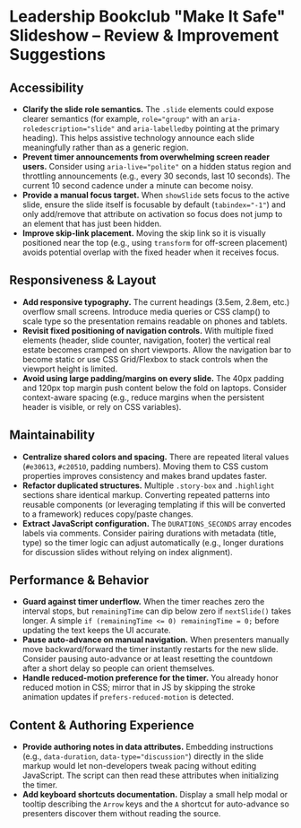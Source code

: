 # Leadership Bookclub "Make It Safe" Slideshow – Review & Improvement Suggestions

## Accessibility
- **Clarify the slide role semantics.** The `.slide` elements could expose clearer semantics (for example, `role="group"` with an `aria-roledescription="slide"` and `aria-labelledby` pointing at the primary heading). This helps assistive technology announce each slide meaningfully rather than as a generic region.
- **Prevent timer announcements from overwhelming screen reader users.** Consider using `aria-live="polite"` on a hidden status region and throttling announcements (e.g., every 30 seconds, last 10 seconds). The current 10 second cadence under a minute can become noisy.
- **Provide a manual focus target.** When `showSlide` sets focus to the active slide, ensure the slide itself is focusable by default (`tabindex="-1"`) and only add/remove that attribute on activation so focus does not jump to an element that has just been hidden.
- **Improve skip-link placement.** Moving the skip link so it is visually positioned near the top (e.g., using `transform` for off-screen placement) avoids potential overlap with the fixed header when it receives focus.

## Responsiveness & Layout
- **Add responsive typography.** The current headings (3.5em, 2.8em, etc.) overflow small screens. Introduce media queries or CSS clamp() to scale type so the presentation remains readable on phones and tablets.
- **Revisit fixed positioning of navigation controls.** With multiple fixed elements (header, slide counter, navigation, footer) the vertical real estate becomes cramped on short viewports. Allow the navigation bar to become static or use CSS Grid/Flexbox to stack controls when the viewport height is limited.
- **Avoid using large padding/margins on every slide.** The 40px padding and 120px top margin push content below the fold on laptops. Consider context-aware spacing (e.g., reduce margins when the persistent header is visible, or rely on CSS variables). 

## Maintainability
- **Centralize shared colors and spacing.** There are repeated literal values (`#e30613`, `#c20510`, padding numbers). Moving them to CSS custom properties improves consistency and makes brand updates faster.
- **Refactor duplicated structures.** Multiple `.story-box` and `.highlight` sections share identical markup. Converting repeated patterns into reusable components (or leveraging templating if this will be converted to a framework) reduces copy/paste changes.
- **Extract JavaScript configuration.** The `DURATIONS_SECONDS` array encodes labels via comments. Consider pairing durations with metadata (title, type) so the timer logic can adjust automatically (e.g., longer durations for discussion slides without relying on index alignment).

## Performance & Behavior
- **Guard against timer underflow.** When the timer reaches zero the interval stops, but `remainingTime` can dip below zero if `nextSlide()` takes longer. A simple `if (remainingTime <= 0) remainingTime = 0;` before updating the text keeps the UI accurate.
- **Pause auto-advance on manual navigation.** When presenters manually move backward/forward the timer instantly restarts for the new slide. Consider pausing auto-advance or at least resetting the countdown after a short delay so people can orient themselves.
- **Handle reduced-motion preference for the timer.** You already honor reduced motion in CSS; mirror that in JS by skipping the stroke animation updates if `prefers-reduced-motion` is detected.

## Content & Authoring Experience
- **Provide authoring notes in data attributes.** Embedding instructions (e.g., `data-duration`, `data-type="discussion"`) directly in the slide markup would let non-developers tweak pacing without editing JavaScript. The script can then read these attributes when initializing the timer.
- **Add keyboard shortcuts documentation.** Display a small help modal or tooltip describing the `Arrow` keys and the `A` shortcut for auto-advance so presenters discover them without reading the source.
